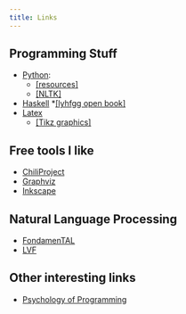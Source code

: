 ```yaml
---
title: Links
---
```


## Programming Stuff
* [Python](http://www.python.org):
    * [[resources]](http://py.vaults.ca)
    * [[NLTK]](http://nltk.sourceforge.net)
* [Haskell](http://www.haskell.org)
    *[[lyhfgg open book]](http://learnyouahaskell.com/)
* [Latex](http://www.latex-project.org/)
    * [[Tikz graphics]](http://sourceforge.net/projects/pgf/)

## Free tools I like
* [ChiliProject](https://www.chiliproject.org/)
* [Graphviz](http://www.graphviz.org)
* [Inkscape](http://www.inkscape.org)

## Natural Language Processing
* [FondamenTAL](http://www.lif.univ-mrs.fr/IMG/html/FondamenTAL.html)
* [LVF](http://rali.iro.umontreal.ca/Dubois/)

## Other interesting links
* [Psychology of Programming](http://www.ppig.org)
